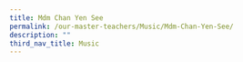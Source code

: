 ```yaml
---
title: Mdm Chan Yen See
permalink: /our-master-teachers/Music/Mdm-Chan-Yen-See/
description: ""
third_nav_title: Music
---
```


